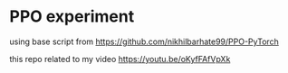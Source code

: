 # PPO experiment
using base script from https://github.com/nikhilbarhate99/PPO-PyTorch

this repo related to my video https://youtu.be/oKyfFAfVpXk